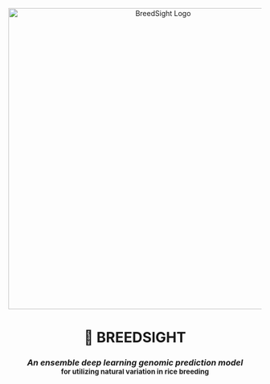 <p align="center">
  <img width="600" src="https://via.placeholder.com/600x200?text=BreedSight+Logo" alt="BreedSight Logo">
</p>

<h1 align="center">
  <b>🧬 BREEDSIGHT</b>
</h1>

<h3 align="center">
  <i>An ensemble deep learning genomic prediction model</i><br>
  <small>for utilizing natural variation in rice breeding</small>
</h3>

